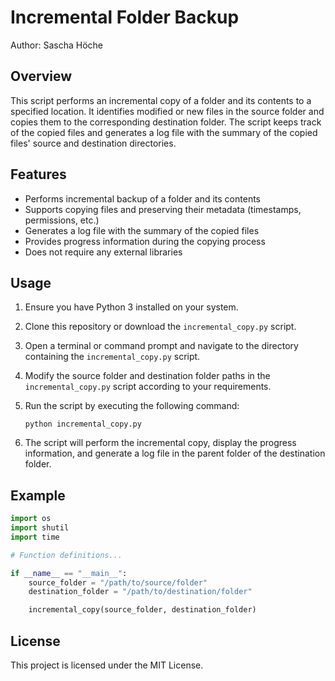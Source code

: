 # Incremental Folder Backup

Author: Sascha Höche

## Overview

This script performs an incremental copy of a folder and its contents to a specified location. It identifies modified or new files in the source folder and copies them to the corresponding destination folder. The script keeps track of the copied files and generates a log file with the summary of the copied files' source and destination directories.

## Features

- Performs incremental backup of a folder and its contents
- Supports copying files and preserving their metadata (timestamps, permissions, etc.)
- Generates a log file with the summary of the copied files
- Provides progress information during the copying process
- Does not require any external libraries

## Usage

1. Ensure you have Python 3 installed on your system.
2. Clone this repository or download the `incremental_copy.py` script.
3. Open a terminal or command prompt and navigate to the directory containing the `incremental_copy.py` script.
4. Modify the source folder and destination folder paths in the `incremental_copy.py` script according to your requirements.
5. Run the script by executing the following command:

   ```shell
   python incremental_copy.py
   ```
6. The script will perform the incremental copy, display the progress information, and generate a log file in the parent folder of the destination folder.

## Example

```python
import os
import shutil
import time

# Function definitions...

if __name__ == "__main__":
    source_folder = "/path/to/source/folder"
    destination_folder = "/path/to/destination/folder"

    incremental_copy(source_folder, destination_folder)
```

## License
This project is licensed under the MIT License.



